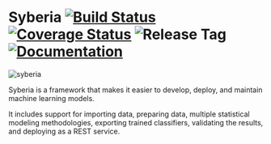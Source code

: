 Syberia [![Build Status](https://travis-ci.org/robertzk/syberia.svg?branch=master)](https://travis-ci.org/robertzk/syberia) [![Coverage Status](https://coveralls.io/repos/robertzk/syberia/badge.png)](https://coveralls.io/r/robertzk/syberia) ![Release Tag](https://img.shields.io/github/tag/robertzk/syberia.svg) [![Documentation](https://img.shields.io/badge/rocco--docs-%E2%9C%93-blue.svg)](http://robertzk.github.io/syberia/)
========

![syberia](http://i.imgur.com/2FSks5x.png)

Syberia is a framework that makes it easier to develop, deploy, and maintain 
machine learning models.

It includes support for importing data, preparing data,
multiple statistical modeling methodologies, exporting trained classifiers,
validating the results, and deploying as a REST service. 


